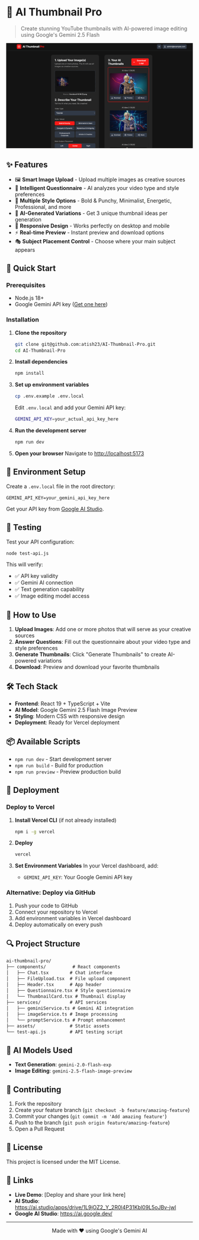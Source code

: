 # 🎨 AI Thumbnail Pro

> Create stunning YouTube thumbnails with AI-powered image editing using Google's Gemini 2.5 Flash

![AI Thumbnail Pro Demo](./assets/app-demo.png)

## ✨ Features

- 🖼️ **Smart Image Upload** - Upload multiple images as creative sources
- 🎯 **Intelligent Questionnaire** - AI analyzes your video type and style preferences
- 🎨 **Multiple Style Options** - Bold & Punchy, Minimalist, Energetic, Professional, and more
- 🔄 **AI-Generated Variations** - Get 3 unique thumbnail ideas per generation
- 📱 **Responsive Design** - Works perfectly on desktop and mobile
- ⚡ **Real-time Preview** - Instant preview and download options
- 🎭 **Subject Placement Control** - Choose where your main subject appears

## 🚀 Quick Start

### Prerequisites
- Node.js 18+ 
- Google Gemini API key ([Get one here](https://ai.google.dev/))

### Installation

1. **Clone the repository**
   ```bash
   git clone git@github.com:atish23/AI-Thumbnail-Pro.git
   cd AI-Thumbnail-Pro
   ```

2. **Install dependencies**
   ```bash
   npm install
   ```

3. **Set up environment variables**
   ```bash
   cp .env.example .env.local
   ```
   Edit `.env.local` and add your Gemini API key:
   ```bash
   GEMINI_API_KEY=your_actual_api_key_here
   ```

4. **Run the development server**
   ```bash
   npm run dev
   ```

5. **Open your browser**
   Navigate to [http://localhost:5173](http://localhost:5173)

## 🔧 Environment Setup

Create a `.env.local` file in the root directory:

```env
GEMINI_API_KEY=your_gemini_api_key_here
```

Get your API key from [Google AI Studio](https://ai.google.dev/).

## 🧪 Testing

Test your API configuration:

```bash
node test-api.js
```

This will verify:
- ✅ API key validity
- ✅ Gemini AI connection
- ✅ Text generation capability
- ✅ Image editing model access

## 📱 How to Use

1. **Upload Images**: Add one or more photos that will serve as your creative sources
2. **Answer Questions**: Fill out the questionnaire about your video type and style preferences
3. **Generate Thumbnails**: Click "Generate Thumbnails" to create AI-powered variations
4. **Download**: Preview and download your favorite thumbnails

## 🛠️ Tech Stack

- **Frontend**: React 19 + TypeScript + Vite
- **AI Model**: Google Gemini 2.5 Flash Image Preview
- **Styling**: Modern CSS with responsive design
- **Deployment**: Ready for Vercel deployment

## 📦 Available Scripts

- `npm run dev` - Start development server
- `npm run build` - Build for production
- `npm run preview` - Preview production build

## 🚀 Deployment

### Deploy to Vercel

1. **Install Vercel CLI** (if not already installed)
   ```bash
   npm i -g vercel
   ```

2. **Deploy**
   ```bash
   vercel
   ```

3. **Set Environment Variables**
   In your Vercel dashboard, add:
   - `GEMINI_API_KEY`: Your Google Gemini API key

### Alternative: Deploy via GitHub

1. Push your code to GitHub
2. Connect your repository to Vercel
3. Add environment variables in Vercel dashboard
4. Deploy automatically on every push

## 🔍 Project Structure

```
ai-thumbnail-pro/
├── components/          # React components
│   ├── Chat.tsx        # Chat interface
│   ├── FileUpload.tsx  # File upload component
│   ├── Header.tsx      # App header
│   ├── Questionnaire.tsx # Style questionnaire
│   └── ThumbnailCard.tsx # Thumbnail display
├── services/           # API services
│   ├── geminiService.ts # Gemini AI integration
│   ├── imageService.ts # Image processing
│   └── promptService.ts # Prompt enhancement
├── assets/             # Static assets
└── test-api.js         # API testing script
```

## 🎯 AI Models Used

- **Text Generation**: `gemini-2.0-flash-exp`
- **Image Editing**: `gemini-2.5-flash-image-preview`

## 🤝 Contributing

1. Fork the repository
2. Create your feature branch (`git checkout -b feature/amazing-feature`)
3. Commit your changes (`git commit -m 'Add amazing feature'`)
4. Push to the branch (`git push origin feature/amazing-feature`)
5. Open a Pull Request

## 📄 License

This project is licensed under the MIT License.

## 🔗 Links

- **Live Demo**: [Deploy and share your link here]
- **AI Studio**: https://ai.studio/apps/drive/1L9jOZ2_Y_2R0l4P31Kbl09L5oJBv-jwl
- **Google AI Studio**: https://ai.google.dev/

---

<div align="center">
Made with ❤️ using Google's Gemini AI
</div>
